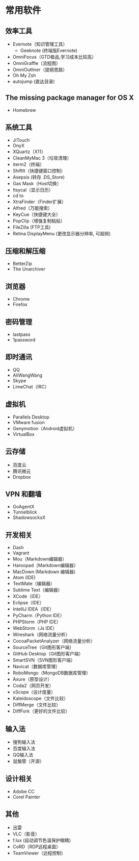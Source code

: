 # 常用软件

## 效率工具

* Evernote（知识管理工具）
    * Geeknote (终端版Evernote)
* OmniFocus（GTD极品,学习成本比较高）
* OmniGraffle（流程图）
* OmniOutliner（提纲思路）
* Oh My Zsh
* autojump (直达目录)

## The missing package manager for OS X
* Homebrew

## 系统工具

* JiTouch
* OnyX
* XQuartz（X11）
* CleanMyMac 3（垃圾清理）
* iterm2（终端）
* ShiftIt（快捷键窗口控制）
* Asepsis (转存 .DS_Store)
* Gas Mask（Host切换）
* Itsycal（显示日历）
* cd to
* XtraFinder（Finder扩展）
* Alfred（万能搜索）
* KeyCue（快捷键大全）
* PopClip（增强复制粘贴）
* FileZilla (FTP工具)
* Retina DisplayMenu (更改显示器分辨率, 可超频)

## 压缩和解压缩

* BetterZip
* The Unarchiver

## 浏览器

* Chrome
* Firefox

## 密码管理

* lastpass
* 1password

## 即时通讯

* QQ
* AliWangWang
* Skype
* LimeChat（IRC）

## 虚拟机

* Parallels Desktop
* VMware fusion
* Genymotion（Android虚拟机）
* VirtualBox

## 云存储

* 百度云
* 腾讯微云
* Dropbox

## VPN 和翻墙

* GoAgentX
* Tunnelblick
* ShadowsocksX

## 开发相关

* Dash
* Vagrant
* Mou（Markdown编辑器）
* Haroopad（Markdown编辑器）
* MacDown (Markdown 编辑器)
* Atom (IDE)
* TextMate（编辑器）
* Sublime Text（编辑器）
* XCode（IDE）
* Eclipse（IDE）
* IntelliJ IDEA（IDE）
* PyCharm（Python IDE）
* PHPStorm（PHP IDE）
* WebStorm（Js IDE）
* Wireshark（网络流量分析）
* CocoaPacketAnalyzer（网络流量分析）
* SourceTree（Git图形客户端）
* GitHub Desktop（Git图形客户端）
* SmartSVN（SVN图形客户端）
* Navicat（数据库管理）
* RoboMongo（MongoDB数据库管理）
* Axure（原型设计）
* Coda2（网页开发）
* xScope（设计度量）
* Kaleidoscope（文件比较）
* DiffMerge（文件比较）
* DiffFork（更好的文件比较）

## 输入法

* 搜狗输入法
* 百度输入法
* QQ输入法
* 鼠鬚管（开源）

## 设计相关

* Adobe CC
* Corel Painter

## 其他

* 迅雷
* VLC（影音）
* f.lux (自动调节色温保护眼睛)
* CoRD（RDP远程桌面）
* TeamViewer（远程控制）
